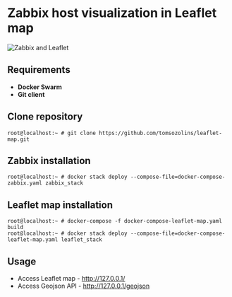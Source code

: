# Zabbix host visualization in Leaflet map
![Zabbix and Leaflet](zabbix_leaflet.gif)

## Requirements
- **Docker Swarm**
- **Git client**

## Clone repository
```console
root@localhost:~ # git clone https://github.com/tomsozolins/leaflet-map.git
```

## Zabbix installation
```console
root@localhost:~ # docker stack deploy --compose-file=docker-compose-zabbix.yaml zabbix_stack
```

## Leaflet map installation
```console
root@localhost:~ # docker-compose -f docker-compose-leaflet-map.yaml build
root@localhost:~ # docker stack deploy --compose-file=docker-compose-leaflet-map.yaml leaflet_stack
```

## Usage
- Access Leaflet map - http://127.0.0.1/
- Access Geojson API - http://127.0.0.1/geojson